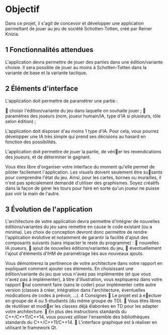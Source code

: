 # Objectif

Dans ce projet, il s'agit de concevoir et développer une application permettant de jouer au jeu de société
Schotten-Totten, créé par Reiner Knizia.

## 1 Fonctionnalités attendues

L'application devra permettre de jouer des parties dans une édition/variante choisie. Il sera possible de
jouer au moins à Schotten-Totten dans la variante de base et la variante tactique.



## 2 Éléments d'interface

L'application doit permettre de paramétrer une partie :

 choisir l'édition/variante du jeu dans laquelle on souhaite jouer ;
 paramètres des joueurs (nom, joueur humain/IA, type d'IA si plusieurs, rôle selon édition) ;

L'application doit disposer d'au moins 1 type d'IA. Pour cela, vous pourrez développer une IA très
simple qui prend ses décisions au hasard en fonction des possibilités.

L'application doit permettre de jouer la partie, de vérier les revendications des joueurs, et de déterminer
le gagnant.

Vous êtes libre d'organiser votre interface du moment qu'elle permet de piloter facilement l'application.
Les visuels doivent seulement être susants pour comprendre l'état du jeu. Ainsi, pour les cartes, bornes
ou murailles, il n'est pas spécialement demandé d'utiliser des graphismes. Soyez créatifs dans la façon
de gérer les tours pour faire en sorte qu'un joueur ne puisse pas voir la main de l'autre.



## 3 Évolution de l'application

L'architecture de votre application devra permettre d'intégrer de nouvelles éditions/variantes du jeu
sans remettre en cause le code existant (ou a minima). Les choix de conception devront donc permettre
de rendre l'application évolutive et notamment de garantir la facilité d'ajout des composants suivants
(sans impacter le reste du programme) :
 nouvelles IA joueurs,
 ajout de nouvelles éditions/variantes du jeu,
 éventuellement l'ajout d'éléments d'IHM de paramétrage liés aux nouveaux ajouts.

Vous démontrerez la pertinence de votre architecture dans votre rapport en expliquant comment ajouter
ces éléments.
En choisissant une édition/variante du jeu que vous n'avez pas implémentée (et que vous n'avez pas
à implémenter), à titre d'illustration, vous expliquerez dans votre rapport nal comment faire (sans le
coder) pour implémenter cette autre version (classes à créer, intégration dans l'architecture, éventuelles
modications de codes à prévoir, ...).
4 Consignes
 Le projet est à eectuer en groupe de 4 ou 5 étudiants (du même groupe de TD).
 Vous êtes libres de réutiliser et modier les classes déjà élaborées en TD pour les adapter votre
architecture.
 En plus des instructions standards du C++/C++11/C++14, vous pouvez utiliser l'ensemble des
bibliothèques standards du C++/C++11/C++14.
 L'interface graphique est à réaliser en utilisant le framework Qt.
